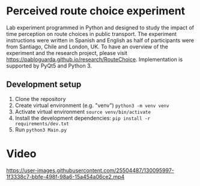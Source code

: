 # Perceived route choice experiment
Lab experiment programmed in Python and designed to study the impact of time perception on route choices in public transport. The experiment instructions were written in Spanish and English as half of participants were from Santiago, Chile and London, UK. To have an overview of the experiment and the research project, please visit 
https://pabloguarda.github.io/research/RouteChoice. Implementation is supported by PyQt5 and Python 3.

## Development setup

1. Clone the repository
2. Create virtual environment (e.g. "venv") `python3 -m venv venv`
3. Activate virtual environment `source venv/bin/activate`
3. Install the development dependencies: `pip install -r requirements/dev.txt`
4. Run `python3 Main.py`

# Video 
https://user-images.githubusercontent.com/25504487/130095997-1f3338c7-bbfe-498f-98a6-15a454a06ce2.mp4
